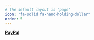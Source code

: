 ```yaml
---
# the default layout is 'page'
icon: "fa-solid fa-hand-holding-dollar"
order: 5
---
```

[**PayPal**](https://www.paypal.com/paypalme/AbdalrahmanShaban0)